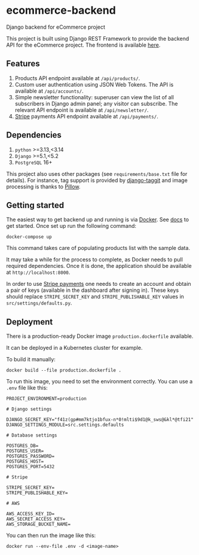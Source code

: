 # ecommerce-backend

Django backend for eCommerce project

This project is built using Django REST Framework to provide the backend API
for the eCommerce project. The frontend is available
[here](https://github.com/kkosiba/ecommerce-frontend).

## Features

1. Products API endpoint available at `/api/products/`.
2. Custom user authentication using JSON Web Tokens. The API is available
   at `/api/accounts/`.
2. Simple newsletter functionality: superuser can view the list of all
   subscribers in Django admin panel; any visitor can subscribe. The relevant
   API endpoint is available at `/api/newsletter/`.
3. [Stripe](https://stripe.com/) payments API endpoint available
   at `/api/payments/`.

## Dependencies

1. `python` >=3.13,<3.14
2. `Django` >=5.1,<5.2
3. `PostgreSQL` 16+

This project also uses other packages (see `requirements/base.txt` file for
details). For instance, tag support is provided by
[django-taggit](https://github.com/alex/django-taggit) and image processing is
thanks to [Pillow](https://github.com/python-pillow/Pillow).

## Getting started

The easiest way to get backend up and running is via
[Docker](https://www.docker.com/). See
[docs](https://docs.docker.com/get-started/) to get started. Once set up run
the following command:

`docker-compose up`

This command takes care of populating products list with the sample data.

It may take a while for the process to complete, as Docker needs to pull
required dependencies. Once it is done, the application should be available
at `http://localhost:8000`.

In order to use [Stripe payments](https://stripe.com/) one needs to create an
account and obtain a pair of keys (available in the dashboard after signing in).
These keys should replace `STRIPE_SECRET_KEY` and `STRIPE_PUBLISHABLE_KEY`
values in `src/settings/defaults.py`.

## Deployment

There is a production-ready Docker image `production.dockerfile` available.

It can be deployed in a Kubernetes cluster for example.

To build it manually:

```shell
docker build --file production.dockerfile .
```

To run this image, you need to set the environment correctly. You can use a `.env` file like this:

```dotenv
PROJECT_ENVIRONMENT=production

# Django settings

DJANGO_SECRET_KEY="f41z(gp#mm7ktjo1bfux-n*0!mlti$9d1@k_sws@&kl*@tfi21"
DJANGO_SETTINGS_MODULE=src.settings.defaults

# Database settings

POSTGRES_DB=
POSTGRES_USER=
POSTGRES_PASSWORD=
POSTGRES_HOST=
POSTGRES_PORT=5432

# Stripe

STRIPE_SECRET_KEY=
STRIPE_PUBLISHABLE_KEY=

# AWS

AWS_ACCESS_KEY_ID=
AWS_SECRET_ACCESS_KEY=
AWS_STORAGE_BUCKET_NAME=
```

You can then run the image like this:

```shell
docker run --env-file .env -d <image-name>
```

